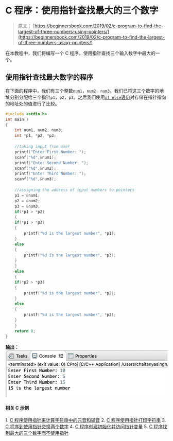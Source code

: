 # C 程序：使用指针查找最大的三个数字

> 原文： [https://beginnersbook.com/2019/02/c-program-to-find-the-largest-of-three-numbers-using-pointers/](https://beginnersbook.com/2019/02/c-program-to-find-the-largest-of-three-numbers-using-pointers/)

在本教程中，我们将编写一个 C 程序，使用指针查找三个输入数字中最大的一个。

## 使用指针查找最大数字的程序

在下面的程序中，我们有三个整数`num1`，`num2`，`num3`。我们已将这三个数字的地址分别分配给三个指针`p1`，`p2`，`p3`。之后我们使用[`if else`语句](https://beginnersbook.com/2014/01/c-if-statement/)对存储在指针指向的地址处的值进行了比较。

```c
#include <stdio.h>
int main()
{
    int num1, num2, num3;
    int *p1, *p2, *p3;

    //taking input from user
    printf("Enter First Number: ");
    scanf("%d",&num1);
    printf("Enter Second Number: ");
    scanf("%d",&num2);
    printf("Enter Third Number: ");
    scanf("%d",&num3);

    //assigning the address of input numbers to pointers
    p1 = &num1;
    p2 = &num2;
    p3 = &num3;
    if(*p1 > *p2)
    {
	if(*p1 > *p3)
	{
		printf("%d is the largest number", *p1);
	}
	else
	{
		printf("%d is the largest number", *p3);
	}
    }
    else
    {
	if(*p2 > *p3)
	{
		printf("%d is the largest number", *p2);
	}
	else
	{
		printf("%d is the largest number", *p3);
	}
    }
    return 0;
}
```

**输出：**
![C Program to Find the Largest of three numbers using Pointers](img/df729e886ab405fdb7adc706b2bd8195.jpg)

#### 相关 C 示例

1\. [C 程序使用指针来计算字符串中的元音和辅音](https://beginnersbook.com/2019/02/c-program-to-count-vowels-and-consonants-in-a-string-using-pointer/)
2\. [C 程序使用指针打印字符串](https://beginnersbook.com/2019/02/c-program-to-print-string-using-pointer/)
3\. [C 程序到使用指针交换两个数字](https://beginnersbook.com/2019/02/c-program-to-swap-two-numbers-using-pointers/)
4\. [C 程序创建初始化并访问指针变量](https://beginnersbook.com/2019/02/c-program-to-create-initialize-and-access-a-pointer-variable/)
5\. [C 程序找到最大的三个数字而不使用指针](https://beginnersbook.com/2014/06/c-program-to-find-greatest-of-three-numbers/)